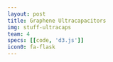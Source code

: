 ```yaml
---
layout: post
title: Graphene Ultracapacitors
img: stuff-ultracaps 
team: 4
specs: [[code, 'd3.js']]
icon0: fa-flask
---
```


